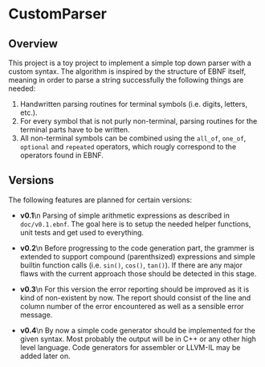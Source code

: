 # CustomParser

## Overview
This project is a toy project to implement a simple top down parser with a custom syntax.
The algorithm is inspired by the structure of EBNF itself, meaning in order to parse a string successfully the following things are needed:

1. Handwritten parsing routines for terminal symbols (i.e. digits, letters, etc.).
2. For every symbol that is not purly non-terminal, parsing routines for the terminal parts have to be written.
3. All non-terminal symbols can be combined using the `all_of`, `one_of`, `optional` and `repeated` operators, which rougly correspond to the operators found in EBNF.



## Versions

The following features are planned for certain versions:

- **v0.1**\n
  Parsing of simple arithmetic expressions as described in `doc/v0.1.ebnf`. The goal here is to setup the needed helper functions, unit tests and get used to everything.

- **v0.2**\n
  Before progressing to the code generation part, the grammer is extended to support compound (parenthsized) expressions and simple builtin function calls (i.e. `sin()`, `cos()`, `tan()`). If there are any major flaws with the current approach those should be detected in this stage.

- **v0.3**\n
  For this version the error reporting should be improved as it is kind of non-existent by now. The report should consist of the line and column number of the error encountered as well as a sensible error message.

- **v0.4**\n
  By now a simple code generator should be implemented for the given syntax. Most probably the output will be in C++ or any other high level language. Code generators for assembler or LLVM-IL may be added later on.
